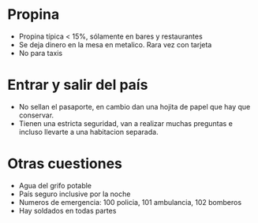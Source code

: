 # Propina  
* Propina típica < 15%, sólamente en bares y restaurantes
* Se deja dinero en la mesa en metalico. Rara vez con tarjeta
* No para taxis

# Entrar y salir del país  
* No sellan el pasaporte, en cambio dan una hojita de papel que hay que conservar.
* Tienen una estricta seguridad, van a realizar muchas preguntas e incluso llevarte a una habitacion separada.

# Otras cuestiones  
* Agua del grifo potable
* País seguro inclusive por la noche
* Numeros de emergencia: 100 policia, 101 ambulancia, 102 bomberos  
* Hay soldados en todas partes